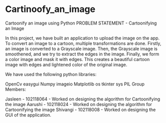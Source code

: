# Cartinoofy_an_image
Cartoonify an image using Python
PROBLEM STATEMENT - Cartoonifying an Image

In this project, we have built an application to upload the image on the app. To convert an image to a cartoon, multiple transformations are done. Firstly, an image is converted to a Grayscale image. Then, the Grayscale image is smoothened, and we try to extract the edges in the image. Finally, we form a color image and mask it with edges. This creates a beautiful cartoon image with edges and lightened color of the original image.

We have used the following python libraries:

OpenCv
easygui
Numpy
imageio
Matplotlib
os
tkinter
sys
PIL
Group Members:

Jasleen - 102118064 - Worked on designing the algorithm for Cartoonifying the image
Aarushi - 102118024 - Worked on designing the algorithm for Cartoonifying the image
Shivangi - 102118008 - Worked on designing the GUI of the application.

